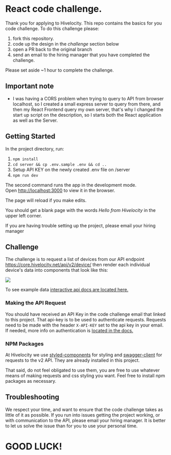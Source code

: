 # React code challenge.

Thank you for applying to Hivelocity.  This repo contains the basics for you code challenge. To do this challenge
please:

1. fork this repository.
2. code up the design in the *challenge* section below
3. open a PR back to the original branch
4. send an email to the hiring manager that you have completed the challenge.

Please set aside ~1 hour to complete the challenge.

## Important note

- I was having a CORS problem when trying to query to API from browser localhost, so I created a small express server to query from there, and then my React Frontend query my own server, that's why I changed the start up script on the description, so I starts both the React application as well as the Server.

## Getting Started

In the project directory, run:

1. `npm install`
2. `cd server && cp .env.sample .env && cd ..`
3. Setup API KEY on the newly created .env file on /server
4. `npm run dev`

The second command runs the app in the development mode.<br />
Open [http://localhost:3000](http://localhost:3000) to view it in the browser.

The page will reload if you make edits.<br />

You should get a blank page with the words *Hello from Hivelocity* in the upper left corner.

If you are having trouble setting up the project, please email your hiring manager

## Challenge
The challenge is to request a list of devices from our API endpoint https://core.hivelocity.net/api/v2/device/ then render each individual device's data into components that look like this:

<img src="example.png"/>

To see example data [interactive api docs are located here.](https://api-docs.hivelocity.net/openapi)

### Making the API Request

You should have received an API Key in the code challenge email that linked to this project.  That api-key is to be used to authenticate requests. Requests need to be made with the header `X-API-KEY` set to the api key in your email. If needed, more info on authentication is [located in the docs.](https://api-docs.hivelocity.net/authentication)

### NPM Packages

At Hivelocity we use [styled-components](https://www.npmjs.com/package/styled-components) for styling and [swagger-client](https://www.npmjs.com/package/swagger-client) for requests to the v2 API. They are already installed in this project.<br />

That said, do not feel obligated to use them, you are free to use whatever means of making requests and css styling you want. Feel free to install npm packages as necessary.

## Troubleshooting

We respect your time, and want to ensure that the code challenge takes as little of it as possible.  If you run into issues getting the project working, or with communication to the API, please email your hiring manager.  It is better to let us solve the issue than for you to use your personal time.

# GOOD LUCK!
